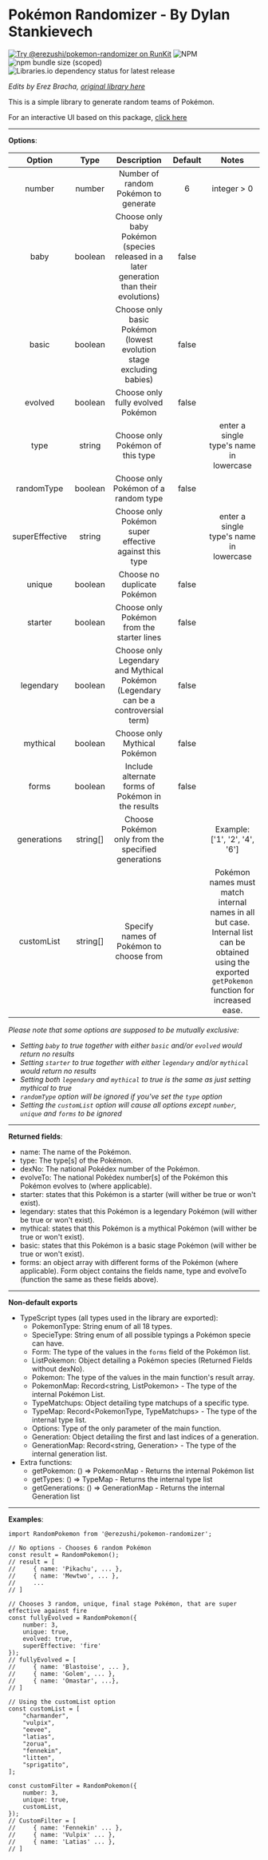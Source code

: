 Pokémon Randomizer - By Dylan Stankievech
=========================================
[![Try @erezushi/pokemon-randomizer on RunKit](https://badge.runkitcdn.com/@erezushi/pokemon-randomizer.svg)](https://npm.runkit.com/@erezushi/pokemon-randomizer)
![NPM](https://img.shields.io/npm/l/@erezushi/pokemon-randomizer?style=plastic)
![npm bundle size (scoped)](https://img.shields.io/bundlephobia/min/@erezushi/pokemon-randomizer?color=brightgreen&label=size&style=plastic)
![Libraries.io dependency status for latest release](https://img.shields.io/librariesio/release/npm/@erezushi/pokemon-randomizer?style=plastic)

*Edits by Erez Bracha, [original library here](https://www.npmjs.com/package/pokemon-randomizer)*

This is a simple library to generate random teams of Pokémon.

For an interactive UI based on this package, [click here](https://react-pokemon-generator.vercel.app/)

***

**Options**:

| Option | Type | Description | Default | Notes |
|:---:|:---:|:---:|:---:|:---:|
| number | number | Number of random Pokémon to generate | 6 | integer > 0 |
| baby | boolean | Choose only baby Pokémon (species released in a later generation than their evolutions) | false |  |
| basic | boolean | Choose only basic Pokémon (lowest evolution stage excluding babies) | false |  |
| evolved | boolean | Choose only fully evolved Pokémon | false |  |
| type | string | Choose only Pokémon of this type |  | enter a single type's name in lowercase |
| randomType | boolean | Choose only Pokémon of a random type | false |  |
| superEffective | string | Choose only Pokémon super effective against this type |  | enter a single type's name in lowercase |
| unique | boolean | Choose no duplicate Pokémon | false |  |
| starter | boolean | Choose only Pokémon from the starter lines | false |  |
| legendary | boolean | Choose only Legendary and Mythical Pokémon (Legendary can be a controversial term) | false |  |
| mythical | boolean | Choose only Mythical Pokémon | false |  |
| forms | boolean | Include alternate forms of Pokémon in the results | false |  |
| generations | string[] | Choose Pokémon only from the specified generations |  | Example: ['1', '2', '4', '6'] |
| customList | string[] | Specify names of Pokémon to choose from | | Pokémon names must match internal names in all but case. Internal list can be obtained using the exported `getPokemon` function for increased ease.

*Please note that some options are supposed to be mutually exclusive:*
* *Setting `baby` to true together with either `basic` and/or `evolved` would return no results*
* *Setting `starter` to true together with either `legendary` and/or `mythical` would return no results*
* *Setting both `legendary` and `mythical` to true is the same as just setting mythical to true*
* *`randomType` option will be ignored if you've set the `type` option*
* *Setting the `customList` option will cause all options except `number`, `unique` and `forms` to be ignored*

***

**Returned fields**:

* name: The name of the Pokémon.
* type: The type[s] of the Pokémon.
* dexNo: The national Pokédex number of the Pokémon.
* evolveTo: The national Pokédex number[s] of the Pokémon this Pokémon evolves to (where applicable).
* starter: states that this Pokémon is a starter (will wither be true or won't exist).
* legendary: states that this Pokémon is a legendary Pokémon (will wither be true or won't exist).
* mythical: states that this Pokémon is a mythical Pokémon (will wither be true or won't exist).
* basic: states that this Pokémon is a basic stage Pokémon (will wither be true or won't exist).
* forms: an object array with different forms of the Pokémon (where applicable). Form object contains the fields name, type and evolveTo (function the same as these fields above).

***

**Non-default exports**

* TypeScript types (all types used in the library are exported):
    * PokemonType: String enum of all 18 types.
    * SpecieType: String enum of all possible typings a Pokémon specie can have.
    * Form: The type of the values in the `forms` field of the Pokémon list.
    * ListPokemon: Object detailing a Pokémon species (Returned Fields without dexNo).
    * Pokemon: The type of the values in the main function's result array.
    * PokemonMap: Record<string, ListPokemon> - The type of the internal Pokémon List.
    * TypeMatchups: Object detailing type matchups of a specific type. 
    * TypeMap: Record<PokemonType, TypeMatchups> - The type of the internal type list.
    * Options: Type of the only parameter of the main function.
    * Generation: Object detailing the first and last indices of a generation.
    * GenerationMap: Record<string, Generation> - The type of the internal generation list.
* Extra functions:
    * getPokemon: () => PokemonMap - Returns the internal Pokémon list
    * getTypes: () => TypeMap - Returns the internal type list
    * getGenerations: () => GenerationMap - Returns the internal Generation list
   

***

**Examples**:

    import RandomPokemon from '@erezushi/pokemon-randomizer';

    // No options - Chooses 6 random Pokémon
    const result = RandomPokemon();
    // result = [
    //     { name: 'Pikachu', ... },
    //     { name: 'Mewtwo', ... },
    //     ...
    // ]

    // Chooses 3 random, unique, final stage Pokémon, that are super effective against fire
    const fullyEvolved = RandomPokemon({
        number: 3,
        unique: true,
        evolved: true,
        superEffective: 'fire'
    });
    // fullyEvolved = [
    //     { name: 'Blastoise', ... },
    //     { name: 'Golem', ... },
    //     { name: 'Omastar', ...},
    // ]

    // Using the customList option
    const customList = [
        "charmander",
        "vulpix",
        "eevee",
        "latias",
        "zorua",
        "fennekin",
        "litten",
        "sprigatito",
    ];

    const customFilter = RandomPokemon({
        number: 3,
        unique: true,
        customList,
    });
    // CustomFilter = [
    //     { name: 'Fennekin' ... },
    //     { name: 'Vulpix' ... },
    //     { name: 'Latias' ... },
    // ]
